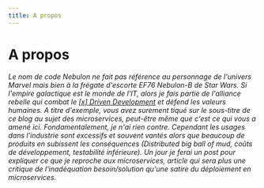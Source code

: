 ```yaml
---
title: A propos
---
```


# A propos

_Le nom de code Nebulon ne fait pas référence au personnage de l'univers Marvel mais bien à la frégate d'escorte EF76 Nebulon-B de Star Wars. Si l'empire galactique est le monde de l'IT, alors je fais partie de l'alliance rebelle qui combat le [[x] Driven Development](https://devdriven.by/) et défend les valeurs humaines. A titre d'exemple, vous avez surement tiqué sur le sous-titre de ce blog au sujet des microservices, peut-être même que c'est ce qui vous a amené ici. Fondamentalement, je n'ai rien contre. Cependant les usages dans l'industrie sont excessifs et souvent vantés alors que beaucoup de produits en subissent les conséquences (Distributed big ball of mud, coûts de développement, testabilité inférieure). Un jour je ferai un post pour expliquer ce que je reproche aux microservices, article qui sera plus une critique de l'inadéquation besoin/solution qu'une satire du déploiement en microservices._
